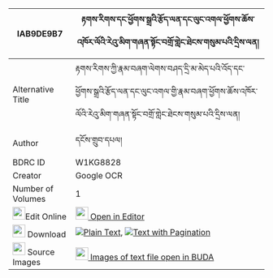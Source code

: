 |IAB9DE9B7|རྟགས་རིགས་དང་ཕྱོགས་སྒྲའི་རྩོད་ལན་དང་ལུང་འགལ་ཕྱོགས་ཆོས་འཁོར་ལོའི་རེའུ་མིག་གཞན་སྟོང་བགྲོ་གླེང་ཐེངས་གསུམ་པའི་དྲིས་ལན། 
| --- | --- 
|Alternative Title |རྟགས་རིགས་ཀྱི་རྣམ་བཞག་ལེགས་བཤད་དྲི་མ་མེད་པའི་འོད་དང་ཕྱོགས་སྒྲའི་རྩོད་ལན་དང་ལུང་འགལ་གྱི་རྣམ་བཞག་ཕྱོགས་ཆོས་འཁོར་ལོའི་རེའུ་མིག་གཞན་སྟོང་བགྲོ་གླེང་ཐེངས་གསུམ་པའི་དྲིས་ལན།
|Author| དངོས་གྲུབ་དཔལ།
|BDRC ID | W1KG8828
|Creator | Google OCR
|Number of Volumes| 1
|<img width="25" src="https://img.icons8.com/color/25/000000/edit-property.png">Edit Online| [<img width="25" src="https://avatars.githubusercontent.com/u/45091458?s=200&v=4"> Open in Editor](http://editor.openpecha.org/IAB9DE9B7)
|<img width="25" src="https://img.icons8.com/fluent/48/000000/download-2.png"/>  Download | [![](https://img.icons8.com/color/20/000000/txt.png)Plain Text](https://github.com/Openpecha/IAB9DE9B7/releases/download/v1/takrik_dang_chok_dra_i_tsolen__plain_IAB9DE9B7.zip), [![](https://img.icons8.com/color/20/000000/txt.png)Text with Pagination](https://github.com/Openpecha/IAB9DE9B7/releases/download/v1/takrik_dang_chok_dra_i_tsolen__pages_IAB9DE9B7.zip)
|<img width="25" src="https://img.icons8.com/plasticine/100/000000/pictures-folder.png"/>  Source Images | [<img width="25" src="https://library.bdrc.io/icons/BUDA-small.svg"> Images of text file open in BUDA](https://library.bdrc.io/show/bdr:W1KG8828)